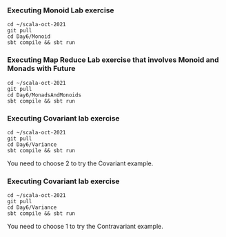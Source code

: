 ### Executing Monoid Lab exercise
```
cd ~/scala-oct-2021
git pull
cd Day6/Monoid
sbt compile && sbt run
```

### Executing Map Reduce Lab exercise that involves Monoid and Monads with Future
```
cd ~/scala-oct-2021
git pull
cd Day6/MonadsAndMonoids
sbt compile && sbt run
```

### Executing Covariant lab exercise
```
cd ~/scala-oct-2021
git pull
cd Day6/Variance
sbt compile && sbt run
```
You need to choose 2 to try the Covariant example.

### Executing Covariant lab exercise
```
cd ~/scala-oct-2021
git pull
cd Day6/Variance
sbt compile && sbt run
```
You need to choose 1 to try the Contravariant example.
